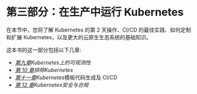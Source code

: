 # 第三部分：在生产中运行 Kubernetes

在本节中，您将了解 Kubernetes 的第 2 天操作、CI/CD 的最佳实践、如何定制和扩展 Kubernetes，以及更大的云原生生态系统的基础知识。

这本书的这一部分包括以下几章:

*   [*第九章*](09.html#_idTextAnchor212)*Kubernetes上的可观测性*
*   [*第 10 章*](10.html#_idTextAnchor230)*排除Kubernetes*
*   [*第十一章*](11.html#_idTextAnchor251)*Kubernetes*模板代码生成及 CI/CD
*   [*第 12 章*](12.html#_idTextAnchor269)*Kubernetes安全与合规*